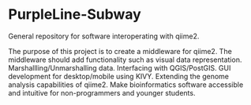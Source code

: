 # PurpleLine-Subway
General repository for software interoperating with qiime2.

The purpose of this project is to create a middleware for qiime2. The middleware should add functionality such as visual data representation. Marshallling/Unmarshalling data. Interfacing with QGIS/PostGIS. GUI development for desktop/mobile using KIVY. Extending the genome analysis capabilities of qiime2. Make bioinformatics software accessible and intuitive for non-programmers and younger students.
